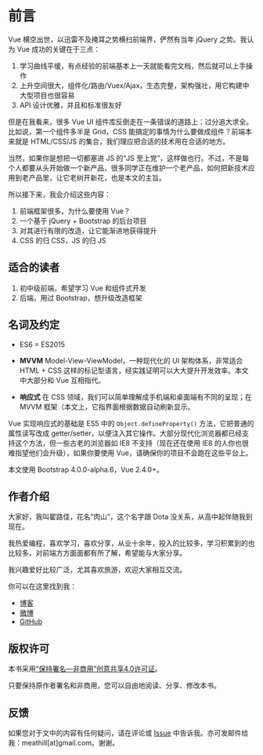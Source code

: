 # 前言

Vue 横空出世，以迅雷不及掩耳之势横扫前端界，俨然有当年 jQuery 之势。我认为 Vue 成功的关键在于三点：

1. 学习曲线平缓，有点经验的前端基本上一天就能看完文档，然后就可以上手操作
2. 上升空间很大，组件化/路由/Vuex/Ajax，生态完整，架构强壮，用它构建中大型项目也很容易
3. API 设计优雅，并且和标准很友好

但是在我看来，很多 Vue UI 组件库反倒走在一条错误的道路上：过分追大求全。比如说，第一个组件多半是 Grid，CSS 能搞定的事情为什么要做成组件？前端本来就是 HTML/CSS/JS 的集合，我们理应把合适的技术用在合适的地方。

当然，如果你是想把一切都塞进 JS 的“JS 至上党”，这样做也行。不过，不是每个人都要从头开始做一个新产品，很多同学正在维护一个老产品，如何把新技术应用到老产品里，让它老树开新花，也是本文的主旨。

所以接下来，我会介绍这些内容：

1. 前端框架很多，为什么要使用 Vue？
2. 一个基于 jQuery + Bootstrap 的后台项目
3. 对其进行有限的改造，让它能渐进地获得提升
4. CSS 的归 CSS，JS 的归 JS

## 适合的读者

1. 初中级前端，希望学习 Vue 和组件式开发
2. 后端，用过 Bootstrap，想升级改造框架

## 名词及约定

* ES6 = ES2015

* **MVVM** Model-View-ViewModel，一种现代化的 UI 架构体系，非常适合 HTML + CSS 这样的标记型语言，经实践证明可以大大提升开发效率。本文中大部分和 Vue 互相指代。
* **响应式** 在 CSS 领域，我们可以简单理解成手机端和桌面端有不同的呈现；在 MVVM 框架（本文上，它指界面根据数据自动刷新显示。

Vue 实现响应式的基础是 ES5 中的 `Object.defineProperty()` 方法，它把普通的属性读写改成 getter/setter，以便注入其它操作。大部分现代化浏览器都已经支持这个方法，但一些古老的浏览器如 IE8 不支持（现在还在使用 IE8 的人你也很难指望他们会升级），如果你要使用 Vue，请确保你的项目不会跑在这些平台上。

本文使用 Bootstrap 4.0.0-alpha.6，Vue 2.4.0+。

## 作者介绍

大家好，我叫翟路佳，花名“肉山”，这个名字跟 Dota 没关系，从高中起伴随我到现在。

我热爱编程，喜欢学习，喜欢分享，从业十余年，投入的比较多，学习积累到的也比较多，对前端方方面面都有所了解，希望能与大家分享。

我兴趣爱好比较广泛，尤其喜欢旅游，欢迎大家相互交流。

你可以在这里找到我：

* [博客](http://blog.meathill.com)
* [微博](http://weibo.com/meathill)
* [GitHub](https://github.com/meathill)

## 版权许可

本书采用[“保持署名—非商用”创意共享4.0许可证](https://creativecommons.org/licenses/by-nc/4.0/)。

只要保持原作者署名和非商用，您可以自由地阅读、分享、修改本书。

## 反馈

如果您对于文中的内容有任何疑问，请在评论或 [Issue](https://github.com/meathill/ebook-vuerify-bootstrap/issues) 中告诉我。亦可发邮件给我：meathill[at]gmail.com。谢谢。

